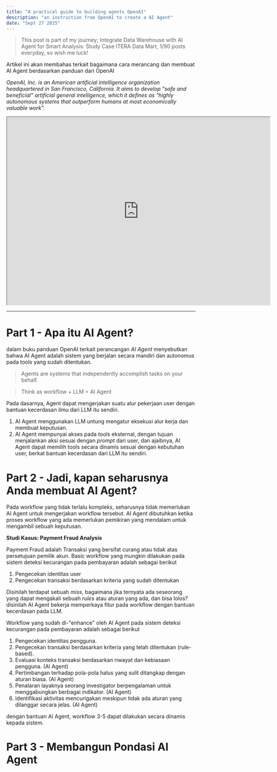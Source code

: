 ```yaml
---
title: "A practical guide to building agents OpenAI"
description: "an instruction from OpenAI to create a AI Agent"
date: "Sept 27 2025"
---
```


> This post is part of my journey; Integrate Data Warehouse with AI Agent for Smart Analysis: Study Case ITERA Data Mart, 1/90 posts everyday, so wish me luck!

Artikel ini akan membahas terkait bagaimana cara merancang dan membuat AI Agent berdasarkan panduan dari OpenAI

_OpenAI, Inc. is an American artificial intelligence organization headquartered in San Francisco, California. It aims to develop "safe and beneficial" artificial general intelligence, which it defines as "highly autonomous systems that outperform humans at most economically valuable work"._

<iframe width="700" height="500" src="https://cdn.openai.com/business-guides-and-resources/a-practical-guide-to-building-agents.pdf"></iframe>

------

# Part 1 - Apa itu AI Agent?

dalam buku panduan OpenAI terkait perancangan _AI Agent_ menyebutkan bahwa AI Agent adalah sistem yang berjalan secara mandiri dan autonomus pada tools yang sudah ditentukan.

> Agents are systems that independently accomplish tasks on your behalf.

> Think as workflow + LLM = AI Agent

Pada dasarnya, Agent dapat mengerjakan suatu alur pekerjaan user dengan bantuan kecerdasan ilmu dari LLM itu sendiri.
1. AI Agent menggunakan LLM untung mengatur eksekusi alur kerja dan membuat keputusan.
2. AI Agent mempunyai akses pada _tools_ eksternal, dengan tujuan menjalankan aksi sesuai dengan _prompt_ dari user, dan ajaibnya, AI Agent dapat memilih tools secara dinamis sesuai dengan kebutuhan user, berkat bantuan kecerdasan dari LLM itu sendiri.

# Part 2 - Jadi, kapan seharusnya Anda membuat AI Agent?

Pada workflow yang tidak terlalu kompleks, seharusnya tidak memerlukan AI Agent untuk mengerjakan workflow tersebut. AI Agent dibutuhkan ketika proses workflow yang ada memerlukan pemikiran yang mendalam untuk mengambil sebuah keputusan.

**Studi Kasus: Payment Fraud Analysis**

Payment Fraud adalah Transaksi yang bersifat curang atau tidak atas persetujuan pemilik akun.
Basic workflow yang mungkin dilakukan pada sistem deteksi kecurangan pada pembayaran adalah sebagai berikut
1. Pengecekan identitas user
2. Pengecekan transaksi berdasarkan kriteria yang sudah ditentukan

Disinilah terdapat sebuah _miss_, bagaimana jika ternyata ada seseorang yang dapat mengakali sebuah _rules_ atau aturan yang ada, dan bisa lolos? disinilah AI Agent bekerja memperkaya fitur pada workflow dengan bantuan kecerdasan pada LLM.

Workflow yang sudah di-"enhance" oleh AI Agent pada sistem deteksi kecurangan pada pembayaran adalah sebagai berikut
1. Pengecekan identitas pengguna.
2. Pengecekan transaksi berdasarkan kriteria yang telah ditentukan (rule-based).
3. Evaluasi konteks transaksi berdasarkan riwayat dan kebiasaan pengguna. (AI Agent)
4. Pertimbangan terhadap pola-pola halus yang sulit ditangkap dengan aturan biasa. (AI Agent)
5. Penalaran layaknya seorang investigator berpengalaman untuk menggabungkan berbagai indikator. (AI Agent)
6. Identifikasi aktivitas mencurigakan meskipun tidak ada aturan yang dilanggar secara jelas. (AI Agent)

dengan bantuan AI Agent, workflow 3-5 dapat dilakukan secara dinamis kepada sistem.

# Part 3 - Membangun Pondasi AI Agent